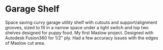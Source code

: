 # Garage Shelf

Space saving curvy garage utility shelf with cutouts and support/alignment grooves, sized to fit in a narrow space under a light switch and top two shelves designed for puppy food.  My first Maslow project.  Designed with Autodesk Fusion360 for 1/2&quot; ply.  Had a few accuracy issues with the edges of Maslow cut area.